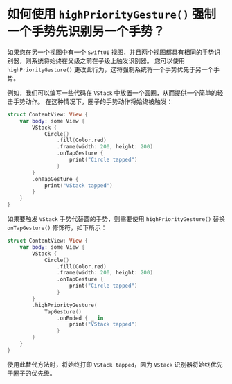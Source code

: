 如何使用 `highPriorityGesture()` 强制一个手势先识别另一个手势？
===

如果您在另一个视图中有一个 `SwiftUI` 视图，并且两个视图都具有相同的手势识别器，则系统将始终在父级之前在子级上触发识别器。 您可以使用 `highPriorityGesture()` 更改此行为，这将强制系统将一个手势优先于另一个手势。

例如，我们可以编写一些代码在 `VStack` 中放置一个圆圈，从而提供一个简单的轻击手势动作。 在这种情况下，圈子的手势动作将始终被触发：

```swift
struct ContentView: View {
    var body: some View {
        VStack {
            Circle()
                .fill(Color.red)
                .frame(width: 200, height: 200)
                .onTapGesture {
                    print("Circle tapped")
                }
        }
        .onTapGesture {
            print("VStack tapped")
        }
    }
}
```

如果要触发 `VStack` 手势代替圆的手势，则需要使用 `highPriorityGesture()` 替换 `onTapGesture()` 修饰符，如下所示：

```swift
struct ContentView: View {
    var body: some View {
        VStack {
            Circle()
                .fill(Color.red)
                .frame(width: 200, height: 200)
                .onTapGesture {
                    print("Circle tapped")
                }
        }
        .highPriorityGesture(
            TapGesture()
                .onEnded { _ in
                    print("VStack tapped")
                }
        )
    }
}
```

使用此替代方法时，将始终打印 `VStack tapped`，因为 `VStack` 识别器将始终优先于圈子的优先级。